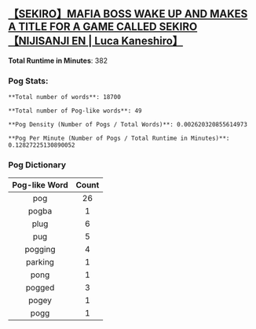 ## [【SEKIRO】MAFIA BOSS WAKE UP AND MAKES A TITLE FOR A GAME CALLED SEKIRO【NIJISANJI EN | Luca Kaneshiro】](https://www.youtube.com/watch?v=Um1GdICcFbg)
**Total Runtime in Minutes**: 382

### **Pog Stats:**

   	**Total number of words**: 18700

   	**Total number of Pog-like words**: 49

   	**Pog Density (Number of Pogs / Total Words)**: 0.002620320855614973

   	**Pog Per Minute (Number of Pogs / Total Runtime in Minutes)**: 0.12827225130890052

### **Pog Dictionary**
**Pog-like Word** | **Count**
:---: | :---:
pog | 26
pogba | 1
plug | 6
pug | 5
pogging | 4
parking | 1
pong | 1
pogged | 3
pogey | 1
pogg | 1
